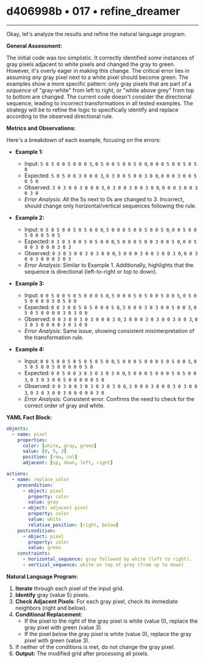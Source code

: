 # d406998b • 017 • refine_dreamer

---
Okay, let's analyze the results and refine the natural language program.

**General Assessment:**

The initial code was too simplistic. It correctly identified *some* instances of gray pixels adjacent to white pixels and changed the gray to green. However, it's overly eager in making this change. The critical error lies in assuming *any* gray pixel next to a white pixel should become green. The examples show a more specific pattern: only gray pixels that are part of a *sequence* of "gray-white" from left to right, or "white above grey" from top to bottom are changed. The current code doesn't consider the directional sequence, leading to incorrect transformations in all tested examples. The strategy will be to refine the logic to specifically identify and replace according to the observed directional rule.

**Metrics and Observations:**

Here's a breakdown of each example, focusing on the errors:

*   **Example 1:**
    *   Input: `5 0 5 0 0 5 0 0 0 5`, `0 5 0 0 5 0 0 5 0 0`, `0 0 0 5 0 0 5 0 5 0`
    *   Expected: `5 0 5 0 0 3 0 0 0 3`, `0 3 0 0 5 0 0 3 0 0`, `0 0 0 3 0 0 5 0 5 0`
    *   Observed: `3 0 3 0 0 3 0 0 0 3`, `0 3 0 0 3 0 0 3 0 0`, `0 0 0 3 0 0 3 0 3 0`
    *   *Error Analysis*: All the 5s next to 0s are changed to 3. Incorrect, should change only horizontal/vertical sequences following the rule.

*   **Example 2:**
    *   Input: `0 5 0 5 0 0 5 0 5 0 0 0`, `5 0 0 0 5 0 0 5 0 0 5 0`, `0 0 5 0 0 5 0 0 0 5 0 5`
    *   Expected: `0 3 0 3 0 0 5 0 5 0 0 0`, `5 0 0 0 5 0 0 3 0 0 5 0`, `0 0 5 0 0 3 0 0 0 3 0 3`
    *   Observed: `0 3 0 3 0 0 3 0 3 0 0 0`, `3 0 0 0 3 0 0 3 0 0 3 0`, `0 0 3 0 0 3 0 0 0 3 0 3`
    *   *Error Analysis*: Similar to Example 1. Additionally, highlights that the sequence is directional (left-to-right or top to down).

*   **Example 3:**
    *   Input: `0 0 5 0 0 5 0 5 0 0 0 5 0`, `5 0 0 0 5 0 5 0 0 5 0 0 5`, `0 5 0 5 0 0 0 0 5 0 5 0 0`
    *   Expected: `0 0 3 0 0 5 0 5 0 0 0 5 0`, `3 0 0 0 3 0 3 0 0 5 0 0 3`, `0 5 0 5 0 0 0 0 3 0 3 0 0`
    *   Observed: `0 0 3 0 0 3 0 3 0 0 0 3 0`, `3 0 0 0 3 0 3 0 0 3 0 0 3`, `0 3 0 3 0 0 0 0 3 0 3 0 0`
    *   *Error Analysis*:  Same issue, showing consistent misinterpretation of the transformation rule.

*   **Example 4:**
    *   Input: `0 0 5 0 0 5 0 5 0 5 0 5 0 0`, `5 0 0 0 5 0 0 0 5 0 5 0 0 5`, `0 5 0 5 0 0 5 0 0 0 0 0 5 0`
    *   Expected: `0 0 5 0 0 3 0 3 0 3 0 3 0 0`, `5 0 0 0 5 0 0 0 5 0 5 0 0 3`, `0 3 0 3 0 0 5 0 0 0 0 0 5 0`
    *   Observed: `0 0 3 0 0 3 0 3 0 3 0 3 0 0`, `3 0 0 0 3 0 0 0 3 0 3 0 0 3`, `0 3 0 3 0 0 3 0 0 0 0 0 3 0`
    *   *Error Analysis*: Consistent error. Confirms the need to check for the correct order of gray and white.

**YAML Fact Block:**

```yaml
objects:
  - name: pixel
    properties:
      color: [white, gray, green]
      value: [0, 5, 3]
      position: [row, col]
      adjacent: [up, down, left, right]

actions:
  - name: replace_color
    precondition:
      - object: pixel
        property: color
        value: gray
      - object: adjacent pixel
        property: color
        value: white
        relative_position: [right, below]
    postcondition:
      - object: pixel
        property: color
        value: green
    constraints:
      - horizontal_sequence: gray followed by white (left to right).
      - vertical_sequence: white on top of grey (from up to down)
```

**Natural Language Program:**

1.  **Iterate** through each pixel of the input grid.
2.  **Identify** gray (value 5) pixels.
3.  **Check Adjacent Pixels**: For each gray pixel, check its immediate neighbors (right and below).
4.  **Conditional Replacement**:
    *   If the pixel to the *right* of the gray pixel is white (value 0), replace the gray pixel with green (value 3).
    *   If the pixel *below* the gray pixel is white (value 0), replace the gray pixel with green (value 3).
5. If neither of the conditions is met, do not change the gray pixel.
6.  **Output:** The modified grid after processing all pixels.


